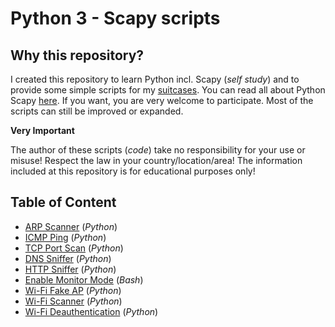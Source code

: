 # Python 3 - Scapy scripts

## Why this repository?

I created this repository to learn Python incl. Scapy (_self study_) and to provide some simple scripts for my [suitcases](https://softwaretester.info/suitcases-full-of-fun/). You can read all about Python Scapy [here](https://scapy.readthedocs.io/en/latest/introduction.html). If you want, you are very welcome to participate. Most of the scripts can still be improved or expanded.

**Very Important**

The author of these scripts (_code_) take no responsibility for your use or misuse! Respect the law in your country/location/area! The information included at this repository is for educational purposes only!

## Table of Content

- [ARP Scanner](./ARPScanner) (_Python_)
- [ICMP Ping](./ICMPPing) (_Python_)
- [TCP Port Scan](./TCPPortScan) (_Python_)  
- [DNS Sniffer](./DNSsniffer) (_Python_)
- [HTTP Sniffer](./HTTPsniffer) (_Python_)
- [Enable Monitor Mode](./InterfaceMonitorMode) (_Bash_)
- [Wi-Fi Fake AP](./FakeWifiAP) (_Python_)
- [Wi-Fi Scanner](./WifiScanner) (_Python_)
- [Wi-Fi Deauthentication](./WifiDeauth) (_Python_)
